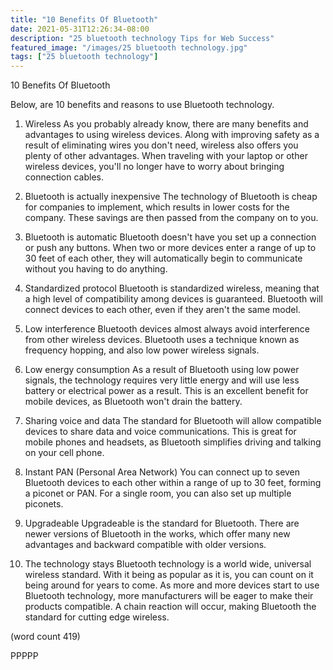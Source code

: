 ```yaml
---
title: "10 Benefits Of Bluetooth"
date: 2021-05-31T12:26:34-08:00
description: "25 bluetooth technology Tips for Web Success"
featured_image: "/images/25 bluetooth technology.jpg"
tags: ["25 bluetooth technology"]
---
```


10 Benefits Of Bluetooth

Below, are 10 benefits and reasons to use Bluetooth
technology.

1.  Wireless
As you probably already know, there are many benefits
and advantages to using wireless devices.  Along with
improving safety as a result of eliminating wires
you don't need, wireless also offers you plenty of
other advantages.  When traveling with your laptop 
or other wireless devices, you'll no longer have to
worry about bringing connection cables.

2.  Bluetooth is actually inexpensive
The technology of Bluetooth is cheap for companies
to implement, which results in lower costs for the
company.  These savings are then passed from the
company on to you.

3.  Bluetooth is automatic
Bluetooth doesn't have you set up a connection or
push any buttons.  When two or more devices enter 
a range of up to 30 feet of each other, they will
automatically begin to communicate without you 
having to do anything.  

4.  Standardized protocol
Bluetooth is standardized wireless, meaning that
a high level of compatibility among devices is 
guaranteed.  Bluetooth will connect devices to
each other, even if they aren't the same model.

5.  Low interference
Bluetooth devices almost always avoid interference
from other wireless devices.  Bluetooth uses a 
technique known as frequency hopping, and also 
low power wireless signals.

6.  Low energy consumption
As a result of Bluetooth using low power signals,
the technology requires very little energy and will
use less battery or electrical power as a result.
This is an excellent benefit for mobile devices, 
as Bluetooth won't drain the battery.

7.  Sharing voice and data
The standard for Bluetooth will allow compatible
devices to share data and voice communications.
This is great for mobile phones and headsets, as
Bluetooth simplifies driving and talking on your
cell phone.

8.  Instant PAN (Personal Area Network)
You can connect up to seven Bluetooth devices to
each other within a range of up to 30 feet, forming
a piconet or PAN.  For a single room, you can
also set up multiple piconets.

9.  Upgradeable
Upgradeable is the standard for Bluetooth.  There
are newer versions of Bluetooth in the works, 
which offer many new advantages and backward 
compatible with older versions.

10.  The technology stays
Bluetooth technology is a world wide, universal
wireless standard.  With it being as popular as
it is, you can count on it being around for years
to come.  As more and more devices start to use
Bluetooth technology, more manufacturers will be
eager to make their products compatible.  A chain
reaction will occur, making Bluetooth the standard
for cutting edge wireless.

(word count 419)

PPPPP
